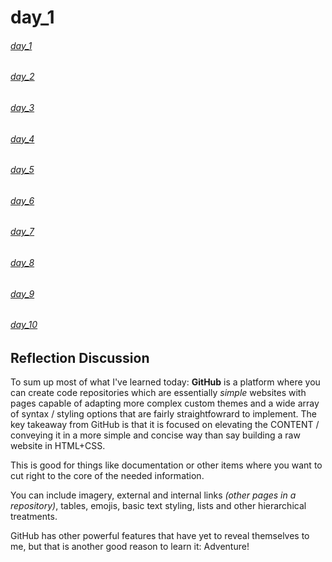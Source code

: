 # day_1

###### [day_1](day_1.md)
###### [day_2](day_1.md)
###### [day_3](day_3.md)
###### [day_4](day_4.md)
###### [day_5](day_5.md)
###### [day_6](day_6.md)
###### [day_7](day_7.md)
###### [day_8](day_8.md)
###### [day_9](day_9.md)
###### [day_10](day_10.md)


## Reflection Discussion

To sum up most of what I've learned today: **GitHub** is a platform where you can create code repositories which are essentially *simple* websites with pages capable of adapting more complex custom themes and a wide array of syntax / styling options that are fairly straightfowrard to implement. 
The key takeaway from GitHub is that it is focused on elevating the CONTENT / conveying it in a more simple and concise way than say building a raw website in HTML+CSS. 

This is good for things like documentation or other items where you want to cut right to the core of the needed information.

You can include imagery, external and internal links *(other pages in a repository)*, tables, emojis, basic text styling, lists and other hierarchical treatments.

GitHub has other powerful features that have yet to reveal themselves to me, but that is another good reason to learn it: Adventure!